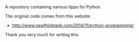 A repository containing various tipps for Python.

The original code comes from this website:
* http://www.newthinktank.com/2014/11/python-programming/

Thank you very much for writing this.
